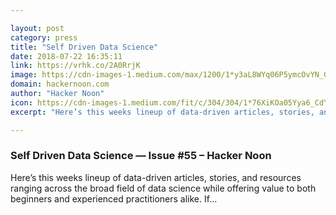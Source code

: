 ```yaml
---

layout: post
category: press
title: "Self Driven Data Science"
date: 2018-07-22 16:35:11
link: https://vrhk.co/2A0RrjK
image: https://cdn-images-1.medium.com/max/1200/1*y3aL8WYq06P5ymcOvYN_Qg.png
domain: hackernoon.com
author: "Hacker Noon"
icon: https://cdn-images-1.medium.com/fit/c/304/304/1*76XiKOa05Yya6_CdYX8pVg.jpeg
excerpt: "Here’s this weeks lineup of data-driven articles, stories, and resources ranging across the broad field of data science while offering value to both beginners and experienced practitioners alike. If…"

---
```


### Self Driven Data Science — Issue #55 – Hacker Noon

Here’s this weeks lineup of data-driven articles, stories, and resources ranging across the broad field of data science while offering value to both beginners and experienced practitioners alike. If…